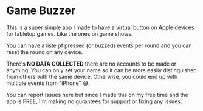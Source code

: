# Game Buzzer

This is a super simple app I made to have a virtual button on Apple devices for tabletop games. Like the ones on game shows.

You can have a liste pf pressed (or buzzed) events per round and you can reset the round on any device.

There's **NO DATA COLLECTED** there are no accounts to be made or anything. You can only set your name so it can be more easily distinguished from others with the same device. Otherwise, you could end up with multiple events from "iPhone" 😅.

You can report issues here but since I made this on my free time and the app is FREE, I'm making no gurantees for support or fixing any issues.
